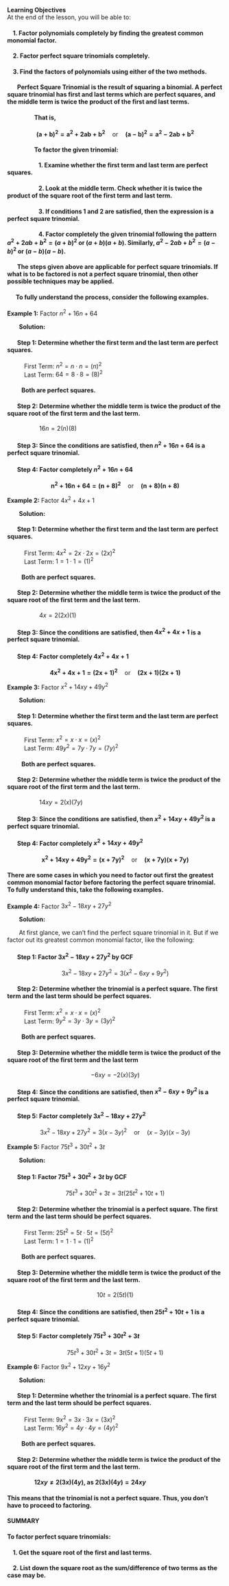 **Learning Objectives**  
At the end of the lesson, you will be able to:

#### &nbsp;&nbsp;&nbsp; 1. Factor polynomials completely by finding the greatest common monomial factor.
#### &nbsp;&nbsp;&nbsp; 2. Factor perfect square trinomials completely.
#### &nbsp;&nbsp;&nbsp; 3. Find the factors of polynomials using either of the two methods.

#### &nbsp;&nbsp;&nbsp;&nbsp;&nbsp;&nbsp; Perfect Square Trinomial is the result of squaring a binomial. A perfect square trinomial has first and last terms which are perfect squares, and the middle term is twice the product of the first and last terms.

#### &nbsp;&nbsp;&nbsp;&nbsp;&nbsp;&nbsp;&nbsp;&nbsp;&nbsp;&nbsp;&nbsp;&nbsp;&nbsp;&nbsp;&nbsp;&nbsp;&nbsp;&nbsp; That is,

$$
\mathbf{(a + b)^2 = a^2 + 2ab + b^2} \quad \text{or} \quad \mathbf{(a - b)^2 = a^2 - 2ab + b^2}
$$

#### &nbsp;&nbsp;&nbsp;&nbsp;&nbsp;&nbsp;&nbsp;&nbsp;&nbsp;&nbsp;&nbsp;&nbsp;&nbsp;&nbsp;&nbsp;&nbsp;&nbsp;&nbsp; To factor the given trinomial:

#### &nbsp;&nbsp;&nbsp;&nbsp;&nbsp;&nbsp;&nbsp;&nbsp;&nbsp;&nbsp;&nbsp;&nbsp;&nbsp;&nbsp;&nbsp;&nbsp;&nbsp;&nbsp;&nbsp;&nbsp;&nbsp; 1. Examine whether the first term and last term are perfect squares.
#### &nbsp;&nbsp;&nbsp;&nbsp;&nbsp;&nbsp;&nbsp;&nbsp;&nbsp;&nbsp;&nbsp;&nbsp;&nbsp;&nbsp;&nbsp;&nbsp;&nbsp;&nbsp;&nbsp;&nbsp;&nbsp; 2. Look at the middle term. Check whether it is twice the product of the square root of the first term and last term.
#### &nbsp;&nbsp;&nbsp;&nbsp;&nbsp;&nbsp;&nbsp;&nbsp;&nbsp;&nbsp;&nbsp;&nbsp;&nbsp;&nbsp;&nbsp;&nbsp;&nbsp;&nbsp;&nbsp;&nbsp;&nbsp; 3. If conditions 1 and 2 are satisfied, then the expression is a perfect square trinomial.
#### &nbsp;&nbsp;&nbsp;&nbsp;&nbsp;&nbsp;&nbsp;&nbsp;&nbsp;&nbsp;&nbsp;&nbsp;&nbsp;&nbsp;&nbsp;&nbsp;&nbsp;&nbsp;&nbsp;&nbsp;&nbsp; 4. Factor completely the given trinomial following the pattern $a^2 + 2ab + b^2 = (a + b)^2$ or $(a + b)(a + b)$. Similarly, $a^2 - 2ab + b^2 = (a - b)^2$ or $(a - b)(a - b)$.

#### &nbsp;&nbsp;&nbsp;&nbsp;&nbsp;&nbsp; The steps given above are applicable for perfect square trinomials. If what is to be factored is not a perfect square trinomial, then other possible techniques may be applied.

#### &nbsp;&nbsp;&nbsp;&nbsp;&nbsp;&nbsp;To fully understand the process, consider the following examples.

**Example 1:** Factor $n^2 + 16n + 64$

&nbsp;&nbsp;&nbsp;&nbsp;&nbsp;&nbsp; **Solution:**

#### &nbsp;&nbsp;&nbsp;&nbsp;&nbsp;&nbsp; Step 1: Determine whether the first term and the last term are perfect squares.  
&nbsp;&nbsp;&nbsp;&nbsp;&nbsp;&nbsp;&nbsp;&nbsp;&nbsp; First Term: $n^2 = n \cdot n = (n)^2$  
&nbsp;&nbsp;&nbsp;&nbsp;&nbsp;&nbsp;&nbsp;&nbsp;&nbsp; Last Term: $64 = 8 \cdot 8 = (8)^2$

#### &nbsp;&nbsp;&nbsp;&nbsp;&nbsp;&nbsp;&nbsp;&nbsp;&nbsp; Both are perfect squares.

#### &nbsp;&nbsp;&nbsp;&nbsp;&nbsp;&nbsp; Step 2: Determine whether the middle term is twice the product of the square root of the first term and the last term.  
&nbsp;&nbsp;&nbsp;&nbsp;&nbsp;&nbsp;&nbsp;&nbsp;&nbsp;&nbsp;&nbsp;&nbsp;&nbsp;&nbsp;&nbsp;&nbsp;&nbsp;&nbsp; $16n = 2(n)(8)$

#### &nbsp;&nbsp;&nbsp;&nbsp;&nbsp;&nbsp; Step 3: Since the conditions are satisfied, then $n^2 + 16n + 64$ is a perfect square trinomial.  

#### &nbsp;&nbsp;&nbsp;&nbsp;&nbsp;&nbsp; Step 4: Factor completely $n^2 + 16n + 64$  
$$
\mathbf{n^2 + 16n + 64 = (n + 8)^2} \quad \text{or} \quad \mathbf{(n + 8)(n + 8)}
$$

**Example 2:** Factor $4x^2 + 4x + 1$

&nbsp;&nbsp;&nbsp;&nbsp;&nbsp;&nbsp; **Solution:**

#### &nbsp;&nbsp;&nbsp;&nbsp;&nbsp;&nbsp; Step 1: Determine whether the first term and the last term are perfect squares.  
&nbsp;&nbsp;&nbsp;&nbsp;&nbsp;&nbsp;&nbsp;&nbsp;&nbsp; First Term: $4x^2 = 2x \cdot 2x = (2x)^2$  
&nbsp;&nbsp;&nbsp;&nbsp;&nbsp;&nbsp;&nbsp;&nbsp;&nbsp; Last Term: $1 = 1 \cdot 1 = (1)^2$

#### &nbsp;&nbsp;&nbsp;&nbsp;&nbsp;&nbsp;&nbsp;&nbsp;&nbsp; Both are perfect squares.

#### &nbsp;&nbsp;&nbsp;&nbsp;&nbsp;&nbsp; Step 2: Determine whether the middle term is twice the product of the square root of the first term and the last term.  
&nbsp;&nbsp;&nbsp;&nbsp;&nbsp;&nbsp;&nbsp;&nbsp;&nbsp;&nbsp;&nbsp;&nbsp;&nbsp;&nbsp;&nbsp;&nbsp;&nbsp;&nbsp; $4x = 2(2x)(1)$

#### &nbsp;&nbsp;&nbsp;&nbsp;&nbsp;&nbsp; Step 3: Since the conditions are satisfied, then $4x^2 + 4x + 1$ is a perfect square trinomial.  

#### &nbsp;&nbsp;&nbsp;&nbsp;&nbsp;&nbsp; Step 4: Factor completely $4x^2 + 4x + 1$  
$$
\mathbf{4x^2 + 4x + 1 = (2x + 1)^2} \quad \text{or} \quad \mathbf{(2x + 1)(2x + 1)}
$$

**Example 3:** Factor $x^2 + 14xy + 49y^2$

&nbsp;&nbsp;&nbsp;&nbsp;&nbsp;&nbsp; **Solution:**

#### &nbsp;&nbsp;&nbsp;&nbsp;&nbsp;&nbsp; Step 1: Determine whether the first term and the last term are perfect squares.  
&nbsp;&nbsp;&nbsp;&nbsp;&nbsp;&nbsp;&nbsp;&nbsp;&nbsp; First Term: $x^2 = x \cdot x = (x)^2$  
&nbsp;&nbsp;&nbsp;&nbsp;&nbsp;&nbsp;&nbsp;&nbsp;&nbsp; Last Term: $49y^2 = 7y \cdot 7y = (7y)^2$

#### &nbsp;&nbsp;&nbsp;&nbsp;&nbsp;&nbsp;&nbsp;&nbsp;&nbsp; Both are perfect squares.

#### &nbsp;&nbsp;&nbsp;&nbsp;&nbsp;&nbsp; Step 2: Determine whether the middle term is twice the product of the square root of the first term and the last term.  
&nbsp;&nbsp;&nbsp;&nbsp;&nbsp;&nbsp;&nbsp;&nbsp;&nbsp;&nbsp;&nbsp;&nbsp;&nbsp;&nbsp;&nbsp;&nbsp;&nbsp;&nbsp; $14xy = 2(x)(7y)$

#### &nbsp;&nbsp;&nbsp;&nbsp;&nbsp;&nbsp; Step 3: Since the conditions are satisfied, then $x^2 + 14xy + 49y^2$ is a perfect square trinomial.  

#### &nbsp;&nbsp;&nbsp;&nbsp;&nbsp;&nbsp; Step 4: Factor completely $x^2 + 14xy + 49y^2$  
$$
\mathbf{x^2 + 14xy + 49y^2 = (x + 7y)^2} \quad \text{or} \quad \mathbf{(x + 7y)(x + 7y)}
$$

#### There are some cases in which you need to factor out first the greatest common monomial factor before factoring the perfect square trinomial. To fully understand this, take the following examples.

**Example 4:** Factor $3x^2 - 18xy + 27y^2$

&nbsp;&nbsp;&nbsp;&nbsp;&nbsp;&nbsp; **Solution:**

&nbsp;&nbsp;&nbsp;&nbsp;&nbsp;&nbsp; At first glance, we can’t find the perfect square trinomial in it. But if we factor out its greatest common monomial factor, like the following:

#### &nbsp;&nbsp;&nbsp;&nbsp;&nbsp;&nbsp; Step 1: Factor $3x^2 - 18xy + 27y^2$ by GCF  
$$
3x^2 - 18xy + 27y^2 = 3(x^2 - 6xy + 9y^2)
$$

#### &nbsp;&nbsp;&nbsp;&nbsp;&nbsp;&nbsp; Step 2: Determine whether the trinomial is a perfect square. The first term and the last term should be perfect squares.  
&nbsp;&nbsp;&nbsp;&nbsp;&nbsp;&nbsp;&nbsp;&nbsp;&nbsp; First Term: $x^2 = x \cdot x = (x)^2$  
&nbsp;&nbsp;&nbsp;&nbsp;&nbsp;&nbsp;&nbsp;&nbsp;&nbsp; Last Term: $9y^2 = 3y \cdot 3y = (3y)^2$

#### &nbsp;&nbsp;&nbsp;&nbsp;&nbsp;&nbsp;&nbsp;&nbsp;&nbsp; Both are perfect squares.

#### &nbsp;&nbsp;&nbsp;&nbsp;&nbsp;&nbsp; Step 3: Determine whether the middle term is twice the product of the square root of the first term and the last term  
$$
-6xy = -2(x)(3y)
$$

#### &nbsp;&nbsp;&nbsp;&nbsp;&nbsp;&nbsp; Step 4: Since the conditions are satisfied, then $x^2 - 6xy + 9y^2$ is a perfect square trinomial.  

#### &nbsp;&nbsp;&nbsp;&nbsp;&nbsp;&nbsp; Step 5: Factor completely $3x^2 - 18xy + 27y^2$  
$$
3x^2 - 18xy + 27y^2 = 3(x - 3y)^2 \quad \text{or} \quad (x - 3y)(x - 3y)
$$

**Example 5:** Factor $75t^3 + 30t^2 + 3t$

&nbsp;&nbsp;&nbsp;&nbsp;&nbsp;&nbsp; **Solution:**

#### &nbsp;&nbsp;&nbsp;&nbsp;&nbsp;&nbsp; Step 1: Factor $75t^3 + 30t^2 + 3t$ by GCF  
$$
75t^3 + 30t^2 + 3t = 3t(25t^2 + 10t + 1)
$$

#### &nbsp;&nbsp;&nbsp;&nbsp;&nbsp;&nbsp; Step 2: Determine whether the trinomial is a perfect square. The first term and the last term should be perfect squares.  
&nbsp;&nbsp;&nbsp;&nbsp;&nbsp;&nbsp;&nbsp;&nbsp;&nbsp; First Term: $25t^2 = 5t \cdot 5t = (5t)^2$  
&nbsp;&nbsp;&nbsp;&nbsp;&nbsp;&nbsp;&nbsp;&nbsp;&nbsp; Last Term: $1 = 1 \cdot 1 = (1)^2$

#### &nbsp;&nbsp;&nbsp;&nbsp;&nbsp;&nbsp;&nbsp;&nbsp;&nbsp; Both are perfect squares.

#### &nbsp;&nbsp;&nbsp;&nbsp;&nbsp;&nbsp; Step 3: Determine whether the middle term is twice the product of the square root of the first term and the last term.  
$$
10t = 2(5t)(1)
$$

#### &nbsp;&nbsp;&nbsp;&nbsp;&nbsp;&nbsp; Step 4: Since the conditions are satisfied, then $25t^2 + 10t + 1$ is a perfect square trinomial.  
#### &nbsp;&nbsp;&nbsp;&nbsp;&nbsp;&nbsp; Step 5: Factor completely $75t^3 + 30t^2 + 3t$  
$$
75t^3 + 30t^2 + 3t = 3t(5t + 1)(5t + 1)
$$

**Example 6:** Factor $9x^2 + 12xy + 16y^2$

&nbsp;&nbsp;&nbsp;&nbsp;&nbsp;&nbsp; **Solution:**

#### &nbsp;&nbsp;&nbsp;&nbsp;&nbsp;&nbsp; Step 1: Determine whether the trinomial is a perfect square. The first term and the last term should be perfect squares.  
&nbsp;&nbsp;&nbsp;&nbsp;&nbsp;&nbsp;&nbsp;&nbsp;&nbsp; First Term: $9x^2 = 3x \cdot 3x = (3x)^2$  
&nbsp;&nbsp;&nbsp;&nbsp;&nbsp;&nbsp;&nbsp;&nbsp;&nbsp; Last Term: $16y^2 = 4y \cdot 4y = (4y)^2$

#### &nbsp;&nbsp;&nbsp;&nbsp;&nbsp;&nbsp;&nbsp;&nbsp;&nbsp; Both are perfect squares.

#### &nbsp;&nbsp;&nbsp;&nbsp;&nbsp;&nbsp; Step 2: Determine whether the middle term is twice the product of the square root of the first term and the last term.  
#### &nbsp;&nbsp;&nbsp;&nbsp;&nbsp;&nbsp;&nbsp;&nbsp;&nbsp;&nbsp;&nbsp;&nbsp;&nbsp;&nbsp;&nbsp;&nbsp;&nbsp;&nbsp; $12xy \neq 2(3x)(4y)$, as $2(3x)(4y) = 24xy$

#### This means that the trinomial is not a perfect square. Thus, you don’t have to proceed to factoring.

#### **SUMMARY**

#### To factor perfect square trinomials:

#### &nbsp;&nbsp;&nbsp; 1. Get the square root of the first and last terms.
#### &nbsp;&nbsp;&nbsp; 2. List down the square root as the sum/difference of two terms as the case may be.
